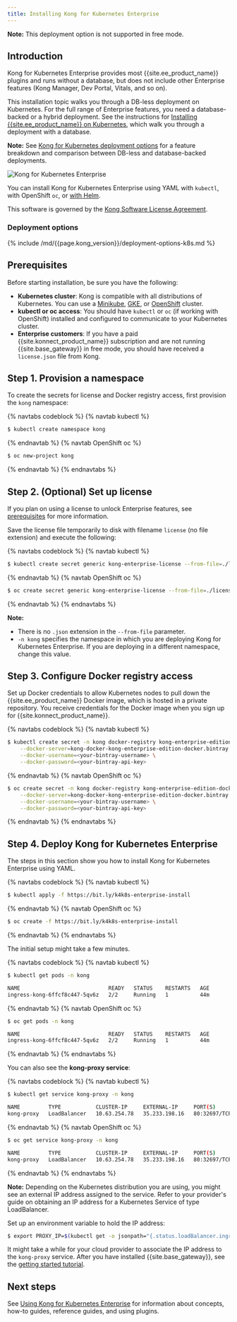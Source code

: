 ```yaml
---
title: Installing Kong for Kubernetes Enterprise
---
```


<div class="alert alert-ee warning">
<strong>Note:</strong>
This deployment option is not supported in free mode.
</div>

## Introduction
Kong for Kubernetes Enterprise provides most {{site.ee_product_name}} plugins and runs
without a database, but does not include other Enterprise features (Kong
Manager, Dev Portal, Vitals, and so on).

This installation topic walks you through a DB-less deployment on
Kubernetes. For the full range of Enterprise features, you need a
database-backed or a hybrid deployment. See the instructions for
[Installing {{site.ee_product_name}} on Kubernetes](/enterprise/{{page.kong_version}}/deployment/installation/kong-on-kubernetes),
which walk you through a deployment with a database.

<div class="alert alert-ee blue">
<strong>Note:</strong>
See <a href="/enterprise/{{page.kong_version}}/deployment/kubernetes-deployment-options">Kong for Kubernetes deployment options</a>
for a feature breakdown and comparison between DB-less and database-backed
deployments.
</div>

![Kong for Kubernetes Enterprise](/assets/images/docs/ee/kubernetes/k4k8s-enterprise.png)

You can install Kong for Kubernetes Enterprise using YAML with `kubectl`, with
OpenShift `oc`, or [with Helm](https://github.com/Kong/charts/tree/main/charts/kong).

This software is governed by the
[Kong Software License Agreement](https://konghq.com/kongsoftwarelicense/).

### Deployment options

{% include /md/{{page.kong_version}}/deployment-options-k8s.md %}

## Prerequisites
Before starting installation, be sure you have the following:

- **Kubernetes cluster**: Kong is compatible with all distributions of Kubernetes. You can use a [Minikube](https://kubernetes.io/docs/setup/minikube/), [GKE](https://cloud.google.com/kubernetes-engine/), or [OpenShift](https://www.openshift.com/products/container-platform) cluster.
- **kubectl or oc access**: You should have `kubectl` or `oc` (if working with OpenShift) installed and configured to communicate to your Kubernetes cluster.
- **Enterprise customers**: If you have a paid {{site.konnect_product_name}}
subscription and are not running {{site.base_gateway}} in free mode, you should
have received a `license.json` file from Kong.

## Step 1. Provision a namespace

To create the secrets for license and Docker registry access,
first provision the `kong` namespace:

{% navtabs codeblock %}
{% navtab kubectl %}
```bash
$ kubectl create namespace kong
```
{% endnavtab %}
{% navtab OpenShift oc %}
```bash
$ oc new-project kong
```
{% endnavtab %}
{% endnavtabs %}

## Step 2. (Optional) Set up license

If you plan on using a license to unlock Enterprise features, see [prerequisites](#prerequisites) for more information.

Save the license file temporarily to disk with filename `license` (no file extension) and execute the following:

{% navtabs codeblock %}
{% navtab kubectl %}
```sh
$ kubectl create secret generic kong-enterprise-license --from-file=./license -n kong
```
{% endnavtab %}
{% navtab OpenShift oc %}
```sh
$ oc create secret generic kong-enterprise-license --from-file=./license -n kong
```
{% endnavtab %}
{% endnavtabs %}

<div class="alert alert-ee blue">
<strong>Note:</strong><br>
<ul>
  <li>There is no <code>.json</code> extension in the <code>--from-file</code> parameter.</li>
  <li><code>-n kong</code> specifies the namespace in which you are deploying Kong for Kubernetes Enterprise. If you are deploying in a different namespace, change this value.</li></ul></div>

## Step 3. Configure Docker registry access

Set up Docker credentials to allow Kubernetes nodes to pull down the {{site.ee_product_name}} Docker image, which is hosted in a private repository. You receive credentials for the Docker image when you sign up for {{site.konnect_product_name}}.

{% navtabs codeblock %}
{% navtab kubectl %}
```sh
$ kubectl create secret -n kong docker-registry kong-enterprise-edition-docker \
    --docker-server=kong-docker-kong-enterprise-edition-docker.bintray.io \
    --docker-username=<your-bintray-username> \
    --docker-password=<your-bintray-api-key>
```
{% endnavtab %}
{% navtab OpenShift oc %}
```sh
$ oc create secret -n kong docker-registry kong-enterprise-edition-docker \
    --docker-server=kong-docker-kong-enterprise-edition-docker.bintray.io \
    --docker-username=<your-bintray-username> \
    --docker-password=<your-bintray-api-key>
```
{% endnavtab %}
{% endnavtabs %}

## Step 4. Deploy Kong for Kubernetes Enterprise
The steps in this section show you how to install Kong for Kubernetes Enterprise using YAML.

{% navtabs codeblock %}
{% navtab kubectl %}
```sh
$ kubectl apply -f https://bit.ly/k4k8s-enterprise-install
```
{% endnavtab %}
{% navtab OpenShift oc %}
```sh
$ oc create -f https://bit.ly/k4k8s-enterprise-install
```
{% endnavtab %}
{% endnavtabs %}

The initial setup might take a few minutes.

{% navtabs codeblock %}
{% navtab kubectl %}
```sh
$ kubectl get pods -n kong

NAME                            READY   STATUS    RESTARTS   AGE
ingress-kong-6ffcf8c447-5qv6z   2/2     Running   1          44m
```
{% endnavtab %}
{% navtab OpenShift oc %}
```sh
$ oc get pods -n kong

NAME                            READY   STATUS    RESTARTS   AGE
ingress-kong-6ffcf8c447-5qv6z   2/2     Running   1          44m
```
{% endnavtab %}
{% endnavtabs %}

You can also see the **kong-proxy service**:

{% navtabs codeblock %}
{% navtab kubectl %}
```sh
$ kubectl get service kong-proxy -n kong

NAME         TYPE           CLUSTER-IP     EXTERNAL-IP     PORT(S)                      AGE
kong-proxy   LoadBalancer   10.63.254.78   35.233.198.16   80:32697/TCP,443:32365/TCP   22h
```
{% endnavtab %}
{% navtab OpenShift oc %}
```sh
$ oc get service kong-proxy -n kong

NAME         TYPE           CLUSTER-IP     EXTERNAL-IP     PORT(S)                      AGE
kong-proxy   LoadBalancer   10.63.254.78   35.233.198.16   80:32697/TCP,443:32365/TCP   22h
```
{% endnavtab %}
{% endnavtabs %}


<div class="alert alert-ee blue">
<strong>Note:</strong> Depending on the Kubernetes distribution you are using,
you might see an external IP address assigned to the service. Refer to your
provider's guide on obtaining an IP address for a Kubernetes Service of type
LoadBalancer.
</div>

Set up an environment variable to hold the IP address:

```sh
$ export PROXY_IP=$(kubectl get -o jsonpath="{.status.loadBalancer.ingress[0].ip}" service -n kong kong-proxy)
```

It might take a while for your cloud provider to associate the IP address to the `kong-proxy` service.
After you have installed {{site.base_gateway}}, see the [getting started tutorial](/kubernetes-ingress-controller/latest/guides/getting-started).

## Next steps
See [Using Kong for Kubernetes Enterprise](/enterprise/{{page.kong_version}}/deployment/using-kong-for-kubernetes) for information about concepts, how-to guides, reference guides, and using plugins.
